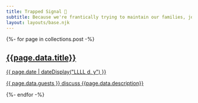 ```yaml
---
title: Trapped Signal 📶
subtitle: Because we're frantically trying to maintain our families, jobs, and servers while stuck at home and there’s a zombie apocalypse outside.
layout: layouts/base.njk
---
```


{%- for page in collections.post -%}
<a href="{{ page.url }}">
  <div>
    <h2>{{page.data.title}}</h2><time datetime="{{ page.date }}">{{ page.date | dateDisplay("LLLL d, y") }}</time>
    <p>{{ page.data.guests }} discuss {{page.data.description}}</p>
  </div>
</a>
{%- endfor -%}
